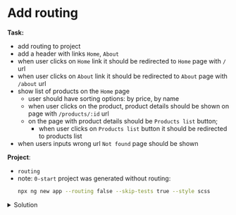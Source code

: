 # Add routing

**Task:**
- add routing to project
- add a header with links `Home`, `About`
- when user clicks on `Home` link it should be redirected to `Home` page with `/` url
- when user clicks on `About` link it should be redirected to `About` page with `/about` url
- show list of products on the `Home` page
    - user should have sorting options: by price, by name
    - when user clicks on the product, product details should be shown on page with `/products/:id` url
    - on the page with product details should be `Products list` button;
        - when user clicks on `Products list` button it should be redirected to products list
- when users inputs wrong url `Not found` page should be shown

**Project**:
- `routing`
- note: `0-start` project was generated without routing:
  ```bash
  npx ng new app --routing false --skip-tests true --style scss
  ```

<details>
<summary>Solution</summary>

<details>
<summary>Add routes configuration to the project</summary>

<details>
<summary>Generate <code>AppRouting</code> module</summary>

```bash
ng g m app-routing --flat true
```
</details>

<details>
<summary>Configure routes in <code>AppRouting</code> module</summary>

```diff
import { NgModule } from '@angular/core';
- import { CommonModule } from '@angular/common';
+ import { Routes, RouterModule } from '@angular/router';
+ const routes: Routes = [];
@NgModule({
- declarations: [],
- imports: [CommonModule]
+ imports: [RouterModule.forRoot(routes)],
+ exports: [RouterModule]
})
export class AppRoutingModule { }
```
</details>

<details>
<summary>Import <code>AppRouting</code> module to <code>App</code> module</summary>


</details>
</details>

<details>
<summary>Create service for persisting products</summary>

```bash
ng g s product
```

```typescript
import {Injectable} from '@angular/core';

class Product {
  id: number
  title: string
  price: number
}

@Injectable({
  providedIn: 'root'
})
export class ProductService {
  private products: Product[] = [
    {id: 1, title: 'car', price: 100},
    {id: 2, title: 'door', price: 10}
  ]

  getAllProducts(): Product[] {
    return [...this.products]
  }

  getProductById(id: number): Product {
    return this.products.find(product => product.id === id)
  }
}
```

</details>

<details>
<summary>Add top level components</summary>

```bash
ng g c home
ng g c about
ng g c product-list
ng g c prosuct-details
```

</details>

<details>
<summary>Add routes to <code>AppRouting</code> module</summary>

**Don't use slashes in `path`**
```typescript
const routes: Routes = [
  {
    path: '',
    component: HomeComponent
  },
  {
    path: 'about',
    component: AboutComponent
  }
]
```
</details>

<details>
<summary>Add router outlet to <code>App</code> component</summary>

```http
<router-outlet></router-outler>
```
</details>

<details>
<summary>Add links to components to <code>App</code> page</summary>

- use slashes
- you can omit `href` attribute
```html
<ul>
  <li><a routerLink="/">Home</a></li>
  <li><a routerLink="/about">About</a></li>
</ul>
```
</details>

<details>
<summary>Add child routes</summary>

```javascript
{
  path: '',
  component: HomeComponent,
  children: [
    {path: '', component: ProductListComponent},
    {path: 'products/:id', component: ProductDetailComponent},
  ]
}
```
</details>


<details>
<summary>List products on the <code>ProductList</code> component</summary>

<details>
<summary>Inject <code>ProductService</code> into <code>ProductList</code> component</summary>

```typescript
constructor(public productService: ProductService) { }
```
</details>

<details>
<summary>Use <code>ProductService</code> to list products</summary>

```html
<ul>
  <li *ngFor="let product of productService.getAllProducts()">
    <a [routerLink]="['/product', product.id]">{{product.title}}</a>
  </li>
</ul>
```
</details>

<details>
<summary>Add products sorting</summary>

- add link with query parameter:
  ```html
  <a routerLink="/" [queryParams]="{sorting: 'price'}">by price</a>
  ```
- subscribe to `ActivatedRoute.quaryParams`.
</details>

</details>

<details>
<summary>Show product details</summary>

Use `ActivatedRoute` and `ProductService`

```typescript
constructor(
  public activatedRoute: ActivatedRoute,
  public productService: ProductService,
) { }
ngOnInit(): void {
  this.activatedRoute.params.subscribe(params => {
    this.product = this.productService.getProductById(Number.parseInt(params['id']))
  });
}
```

For `Go to Home` button:
- inject `Router`
- use `router.navigate([])` method
</details>

<details>
<summary>Add Not Found page</summary>

- add route with `**` path
</details>

</details>